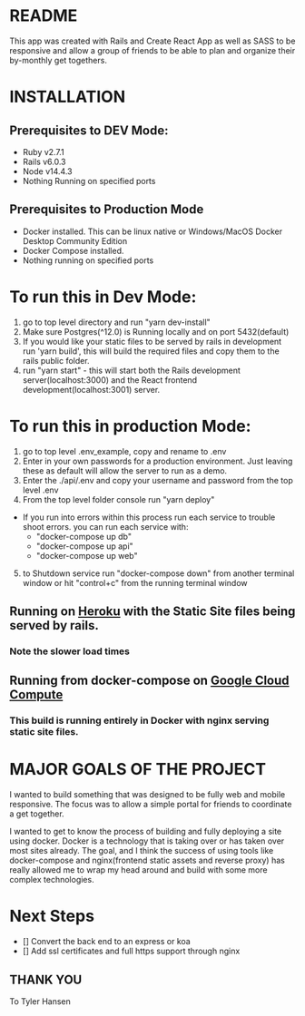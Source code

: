# README

This app was created with Rails and Create React App as well as SASS to be responsive and allow a group of friends to be able to plan and organize their by-monthly get togethers.

# INSTALLATION

## Prerequisites to DEV Mode:
  * Ruby v2.7.1
  * Rails v6.0.3
  * Node v14.4.3
  * Nothing Running on specified ports
   
## Prerequisites to Production Mode
  * Docker installed. This can be linux native or Windows/MacOS Docker Desktop Community Edition
  * Docker Compose installed.
  * Nothing running on specified ports

# To run this in Dev Mode:
 
 1. go to top level directory and run "yarn dev-install"
 2. Make sure Postgres(^12.0) is Running locally and on port 5432(default)
 3. If you would like your static files to be served by rails in development run 'yarn build', this will build the required files and copy them to the rails public folder.
 4. run "yarn start" - this will start both the Rails development server(localhost:3000) and the React frontend development(localhost:3001) server.
 

 
# To run this in production Mode:
 1. go to top level .env_example, copy and rename to .env
 2. Enter in your own passwords for a production environment. Just leaving these as default will allow the server to run as a demo.
 3. Enter the ./api/.env and copy your username and password from the top level .env
 4. From the top level folder console run "yarn deploy" 
  - If you run into errors within this process run each service to trouble shoot errors. you can run each service with:
    - "docker-compose up db"
    - "docker-compose up api"
    - "docker-compose up web"
 5. to Shutdown service run "docker-compose down" from another terminal window or hit "control+c" from the running terminal window
 
 
## Running on [Heroku](https://whiskey-night2020.herokuapp.com/) with the Static Site files being served by rails.
### Note the slower load times

## Running from docker-compose on [Google Cloud Compute](whiskeynight.site)
### This build is running entirely in Docker with nginx serving static site files.


# MAJOR GOALS OF THE PROJECT
I wanted to build something that was designed to be fully web and mobile responsive. The focus was to allow a simple portal for friends to coordinate a get together.

I wanted to get to know the process of building and fully deploying a site using docker. Docker is a technology that is taking over or has taken over most sites already. The goal, and I think the success of using tools like docker-compose and nginx(frontend static assets and reverse proxy) has really allowed me to wrap my head around and build with some more complex technologies.


# Next Steps
- [] Convert the back end to an express or koa
- [] Add ssl certificates and full https support through nginx

## THANK YOU
To Tyler Hansen